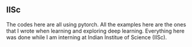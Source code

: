 ## IISc 
The codes here are all using pytorch. All the examples here are the ones that I wrote when learning and exploring deep learning. Everything here was done while I am interning at Indian Institue of Science (IISc). 
